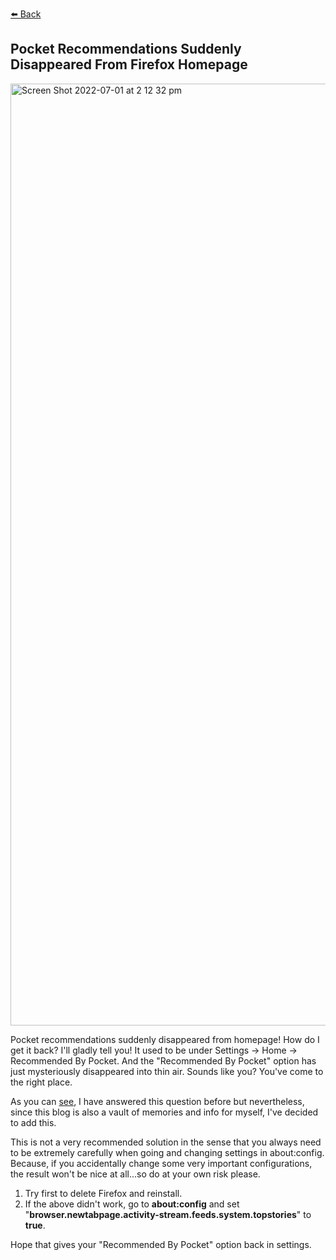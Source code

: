 [⬅️ Back](vintagemind.github.io/)

## Pocket Recommendations Suddenly Disappeared From Firefox Homepage


<img width="1507" alt="Screen Shot 2022-07-01 at 2 12 32 pm" src="https://user-images.githubusercontent.com/63845509/176822131-26e13431-1231-48c3-9815-e2e9cc5a01e0.png">




Pocket recommendations suddenly disappeared from homepage! How do I get it back? I'll gladly tell you!
It used to be under Settings -> Home -> Recommended By Pocket. And the "Recommended By Pocket" option has just mysteriously disappeared into thin air. 
Sounds like you? You've come to the right place. 

As you can [see](https://support.mozilla.org/en-US/questions/1370851#answer-1490472), I have answered this question before but nevertheless, since this blog is also a vault of memories and info for myself, I've decided to add this.

This is not a very recommended solution in the sense that you always need to be extremely carefully when going and changing settings in about:config. Because, if you accidentally change some very important configurations, the result won't be nice at all...so do at your own risk please. 

1) Try first to delete Firefox and reinstall. 
2) If the above didn't work, go to **about:config** and set "**browser.newtabpage.activity-stream.feeds.system.topstories**" to **true**.

Hope that gives your "Recommended By Pocket" option back in settings. 
